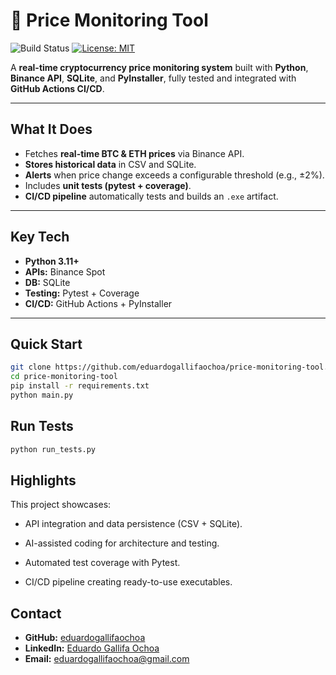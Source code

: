 # 🐍 Price Monitoring Tool

![Build Status](https://github.com/eduardogallifaochoa/price-monitoring-tool/actions/workflows/ci_cd.yml/badge.svg)
[![License: MIT](https://img.shields.io/badge/License-MIT-blue.svg)](LICENSE)

A **real-time cryptocurrency price monitoring system** built with **Python**, **Binance API**, **SQLite**, and **PyInstaller**, fully tested and integrated with **GitHub Actions CI/CD**.

---

## **What It Does**
- Fetches **real-time BTC & ETH prices** via Binance API.
- **Stores historical data** in CSV and SQLite.
- **Alerts** when price change exceeds a configurable threshold (e.g., ±2%).
- Includes **unit tests (pytest + coverage)**.
- **CI/CD pipeline** automatically tests and builds an `.exe` artifact.

---

## **Key Tech**
- **Python 3.11+**
- **APIs:** Binance Spot
- **DB:** SQLite
- **Testing:** Pytest + Coverage
- **CI/CD:** GitHub Actions + PyInstaller

---

## **Quick Start**
```bash
git clone https://github.com/eduardogallifaochoa/price-monitoring-tool.git
cd price-monitoring-tool
pip install -r requirements.txt
python main.py
```

## **Run Tests**
```bash
python run_tests.py
```

## **Highlights**
This project showcases:

- API integration and data persistence (CSV + SQLite).

- AI-assisted coding for architecture and testing.

- Automated test coverage with Pytest.

- CI/CD pipeline creating ready-to-use executables.

## **Contact**
- **GitHub:** [eduardogallifaochoa](https://github.com/eduardogallifaochoa)
- **LinkedIn:** [Eduardo Gallifa Ochoa](https://www.linkedin.com/in/eduardogallifaochoa/)
- **Email:** eduardogallifaochoa@gmail.com
